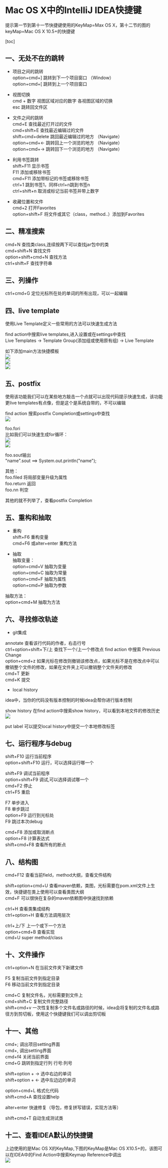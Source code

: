 # Mac OS X中的IntelliJ IDEA快捷键

提示第一节到第十一节快捷键使用的KeyMap=Max OS X，第十二节的图的keyMap=Mac OS X 10.5+的快捷键

[toc]

## 一、无处不在的跳转  

- 项目之间的跳转     
option+cmd+] 跳转到下一个项目窗口  （Window）  
option+cmd+[ 跳转到上一个项目窗口   

- 视图切换  
cmd + 数字 视图区域对应的数字 各视图区域的切换    
esc 跳转回文件区  

- 文件之间的跳转    
cmd+E 查找最近打开过的文件  
cmd+shift+E 查找最近编辑过的文件     
shift+cmd+delete 跳回最近编辑过的地方  （Navigate）  
option+cmd+<- 跳转回上一个浏览的地方   （Navigate）  
option+cmd+-> 跳转回下一个浏览的地方   （Navigate）  

- 利用书签跳转  
shift+F11  显示书签  
F11 添加或移除书签  
cmd+F11 添加带标记的书签或移除书签  
ctrl+1 跳到书签1，同样ctrl+n跳到书签n  
ctrl+shift+n 取消或标记当前书签并带上数字  

- 收藏位置和文件  
cmd+2 打开Favorites  
option+shift+F 将文件或其它（class，method..）添加到Favorites  

## 二、精准搜索
cmd+N 查找类class,连续按两下可以查找jar包中的类    
cmd+shift+N 查找文件    
option+shift+cmd+N 查找方法    
ctrl+shift+F 查找字符串    

## 三、列操作

ctrl+cmd+G 定位光标所在处的单词的所有出现，可以一起编辑  

## 四、live template

使用Live Template定义一些常用的方法可以快速生成方法   
 
find action中搜索live templates,进入设置或在settings中查找   
Live Templates -> Template Group(添加组或使用原有组) -> Live Template      

如下添加main方法快捷模板  
![](../images/idea/key1.png)  
![](../images/idea/key2.png)  
![](../images/idea/key3.png)  

## 五、postfix
使用该功能我们可以在某些地方敲击一个点就可以出现代码提示快速生成，该功能更live templates有点像，但是这个是系统自带的，不可以编辑  

find action 搜索postfix Completion或settings中查找    
![](../images/idea/key4.png)  

foo.fori  
比如我们可以快速生成for循环：    
![](../images/idea/key5.png)    
![](../images/idea/key6.png)  

foo.sout输出  
"name".sout ==> System.out.println("name");  

其他：  
foo.filed 将局部变量升级为属性  
foo.return 返回  
foo.nn 判空   
  
其他的就不列举了，查看postfix Completion    

## 五、重构和抽取

- 重构  
shift+F6 重构变量    
cmd+F6 或alter+enter 重构方法    

- 抽取  
抽取变量：    
option+cmd+V 抽取为变量    
option+cmd+C 抽取为常量  
option+cmd+F 抽取为属性  
option+cmd+P 抽取为参数  

抽取方法：  
option+cmd+M 抽取为方法  

## 六、寻找修改轨迹

- git集成  

annotate 查看该行代码的作者，右击行号     
ctrl+option+shift+下/上 查找下一个/上一个修改点 find action 中搜索 Previous Change    
option+cmd+z 如果光标在修改则撤销该修改点，如果光标不是在修改点中可以撤销整个文件的修改，如果在文件夹上可以撤销整个文件夹的修改        
cmd+T 更新  
cmd+K 提交  

- local history    

idea中，当你的代码没有版本控制的时候idea会帮你进行版本控制    

show history 在find action中搜索show history，可以看到本地文件的修改历史      
![](../images/idea/key7.png)  

put label 可以提交local history中提交一个本地修改标签  

## 七、运行程序与debug 
shift+F10 运行当前程序    
option+shift+F10 运行，可以选择运行哪一个       

shift+F9 调试当前程序  
option+shift+F9 调试,可以选择调试哪一个     
cmd+F2 停止  
ctrl+F5 重启  
   
F7 单步进入    
F8 单步跳过   
option+F9 运行到光标处    
F9 跳过本次debug    

cmd+F8 添加或取消断点  
option+F8 计算表达式    
shift+cmd+F8 查看所有的断点    

## 八、结构图
cmd+F12 查看当前field，method大纲，查看文件结构  

shift+option+cmd+U 查看maven依赖，类图，光标需要在pom.xml文件上生效，快捷键在类上使用可以查看类图大纲  
cmd+F 可以很快在复杂的maven依赖图中快速找到依赖  

ctrl+H 查看类集成结构  
ctrl+option+H 查看方法调用层次   

ctrl+上/下 上一个或下一个方法  
option+cmd+B 查看实现  
cmd+U super method/class  

## 十、文件操作

ctrl+option+N 在当前文件夹下新建文件   

F5 复制当前文件到指定目录  
F6 移动当前文件到指定目录  

cmd+C 复制文件名，光标需要到文件上    
cmd+shift+C 复制文件完整路径  
shift+cmd+v 一次性复制多个文件名或路径的时候，idea会将复制的文件名或路径方到剪切板，使用这个快捷键我们可以调出剪切板    

## 十一、其他

cmd+; 调出项目setting界面     
cmd+, 调出setting界面    
cmd+f4 关闭当前界面  
cmd+G 跳转到指定行列 行号:列号      

shift+option + -> 选中右边的单词      
shift+option + <- 选中左边边的单词      

option+cmd+L 格式化代码      
shift+cmd+A 查找设置help      

alter+enter 快速修复（导包，修复拼写错误，实现方法等）     

shift+cmd+T 自动生成测试类 

## 十二、查看IDEA默认的快捷键
上边使用的是Mac OS X的KeyMap,下图的KeyMap是Mac OS X10.5+的，该图可以在IDEA中的Find Action中搜索Keymap Reference中调出   
![](../images/idea/IDEA_KeyMap_MacOSX10.5.png)   
